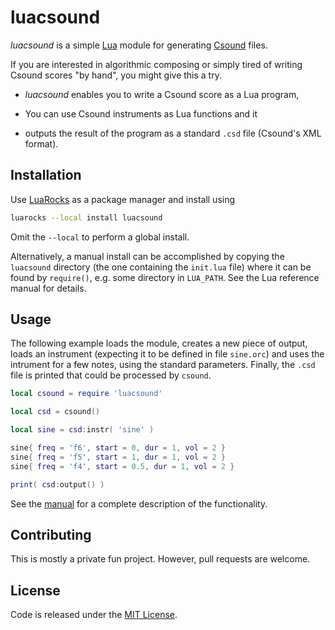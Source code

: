 # luacsound

*luacsound* is a simple [Lua](http://www.lua.org/) module for generating
[Csound](http://csound.github.io/) files.

If you are interested in algorithmic composing or simply tired of writing Csound
scores "by hand", you might give this a try.

  - *luacsound* enables you to write a Csound score as a Lua program,

  - You can use Csound instruments as Lua functions and it

  - outputs the result of the program as a standard `.csd` file (Csound's XML
    format).

## Installation

Use [LuaRocks](https://luarocks.org/) as a package manager and install using

```sh
luarocks --local install luacsound
```

Omit the `--local` to perform a global install.

Alternatively, a manual install can be accomplished by copying the `luacsound`
directory (the one containing the `init.lua` file) where it can be found by
`require()`, e.g. some directory in `LUA_PATH`. See the Lua reference manual for
details.

## Usage

The following example loads the module, creates a new piece of output, loads an
instrument (expecting it to be defined in file `sine.orc`) and uses the intrument
for a few notes, using the standard parameters. Finally, the `.csd` file is printed
that could be processed by `csound`.

```lua
local csound = require 'luacsound'

local csd = csound()

local sine = csd:instr( 'sine' )

sine{ freq = 'f6', start = 0, dur = 1, vol = 2 }
sine{ freq = 'f5', start = 1, dur = 1, vol = 2 }
sine{ freq = 'f4', start = 0.5, dur = 1, vol = 2 }

print( csd:output() )
```

See the [manual](https://mkluwe.github.io/luacsound/manual/) for a complete
description of the functionality.

## Contributing

This is mostly a private fun project. However, pull requests are welcome.

## License

Code is released under the [MIT License](LICENSE).
